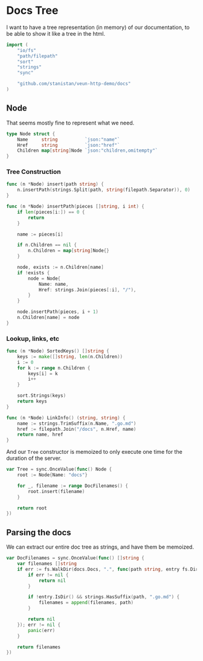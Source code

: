 # Docs Tree

I want to have a tree representation (in memory)
of our documentation, to be able to show it like a tree
in the html.

```go
import (
    "io/fs"
    "path/filepath"
    "sort"
    "strings"
    "sync"

    "github.com/stanistan/veun-http-demo/docs"
)
```

## Node

That seems mostly fine to represent what we need.

```go
type Node struct {
	Name     string          `json:"name"`
	Href     string          `json:"href"`
	Children map[string]Node `json:"children,omitempty"`
}
```

### Tree Construction

```go
func (n *Node) insert(path string) {
	n.insertPath(strings.Split(path, string(filepath.Separator)), 0)
}

func (n *Node) insertPath(pieces []string, i int) {
    if len(pieces[i:]) == 0 {
        return
    }

    name := pieces[i]

    if n.Children == nil {
        n.Children = map[string]Node{}
    }

    node, exists := n.Children[name]
	if !exists {
		node = Node{
			Name: name,
			Href: strings.Join(pieces[:i], "/"),
		}
	}

    node.insertPath(pieces, i + 1)
    n.Children[name] = node
}
```

### Lookup, links, etc

```go
func (n *Node) SortedKeys() []string {
	keys := make([]string, len(n.Children))
	i := 0
	for k := range n.Children {
		keys[i] = k
		i++
	}

	sort.Strings(keys)
	return keys
}

func (n *Node) LinkInfo() (string, string) {
    name := strings.TrimSuffix(n.Name, ".go.md")
    href := filepath.Join("/docs", n.Href, name)
    return name, href
}
```

And our `Tree` constructor is memoized to only execute one time
for the duration of the server.


```go
var Tree = sync.OnceValue(func() Node {
	root := Node{Name: "docs"}

    for _, filename := range DocFilenames() {
        root.insert(filename)
    }

	return root
})
```

## Parsing the docs

We can extract our entire doc tree as strings, and have
them be memoized.

```go
var DocFilenames = sync.OnceValue(func() []string {
	var filenames []string
	if err := fs.WalkDir(docs.Docs, ".", func(path string, entry fs.DirEntry, err error) error {
		if err != nil {
			return nil
		}

		if !entry.IsDir() && strings.HasSuffix(path, ".go.md") {
			filenames = append(filenames, path)
		}

		return nil
	}); err != nil {
		panic(err)
	}

	return filenames
})
```


